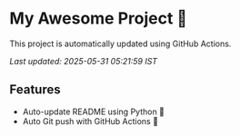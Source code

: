 # My Awesome Project 🚀

This project is automatically updated using GitHub Actions.

_Last updated: 2025-05-31 05:21:59 IST_

## Features
- Auto-update README using Python 🐍
- Auto Git push with GitHub Actions 🤖
